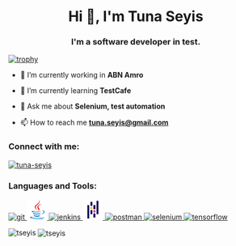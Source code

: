 <h1 align="center">Hi 👋, I'm Tuna Seyis</h1>
<h3 align="center">I'm a software developer in test.</h3>

[![trophy](https://github-profile-trophy.vercel.app/?username=tseyis&theme=darkhub&title=Repositories,Commit)](https://github.com/tseyis/github-profile-trophy)

- 🔭 I’m currently working in **ABN Amro**

- 🌱 I’m currently learning **TestCafe**

- 💬 Ask me about **Selenium, test automation**

- 📫 How to reach me **tuna.seyis@gmail.com**

<h3 align="left">Connect with me:</h3>
<p align="left">
<a href="https://linkedin.com/in/tuna-seyis" target="blank"><img align="center" src="https://raw.githubusercontent.com/rahuldkjain/github-profile-readme-generator/master/src/images/icons/Social/linked-in-alt.svg" alt="tuna-seyis" height="30" width="40" /></a>
</p>

<h3 align="left">Languages and Tools:</h3>
<p align="left"> <a href="https://git-scm.com/" target="_blank" rel="noreferrer"> <img src="https://www.vectorlogo.zone/logos/git-scm/git-scm-icon.svg" alt="git" width="40" height="40"/> </a> <a href="https://www.java.com" target="_blank" rel="noreferrer"> <img src="https://raw.githubusercontent.com/devicons/devicon/master/icons/java/java-original.svg" alt="java" width="40" height="40"/> </a> <a href="https://www.jenkins.io" target="_blank" rel="noreferrer"> <img src="https://www.vectorlogo.zone/logos/jenkins/jenkins-icon.svg" alt="jenkins" width="40" height="40"/> </a> <a href="https://pandas.pydata.org/" target="_blank" rel="noreferrer"> <img src="https://raw.githubusercontent.com/devicons/devicon/2ae2a900d2f041da66e950e4d48052658d850630/icons/pandas/pandas-original.svg" alt="pandas" width="40" height="40"/> </a> <a href="https://postman.com" target="_blank" rel="noreferrer"> <img src="https://www.vectorlogo.zone/logos/getpostman/getpostman-icon.svg" alt="postman" width="40" height="40"/> </a> <a href="https://www.selenium.dev" target="_blank" rel="noreferrer"> <img src="https://raw.githubusercontent.com/detain/svg-logos/780f25886640cef088af994181646db2f6b1a3f8/svg/selenium-logo.svg" alt="selenium" width="40" height="40"/> </a> <a href="https://www.tensorflow.org" target="_blank" rel="noreferrer"> <img src="https://www.vectorlogo.zone/logos/tensorflow/tensorflow-icon.svg" alt="tensorflow" width="40" height="40"/> </a> </p>

<p><img align="left" src="https://github-readme-stats.vercel.app/api/top-langs?username=tseyis&show_icons=true&locale=en&layout=compact" alt="tseyis" /></p>

<p>&nbsp;<img align="center" src="https://github-readme-stats.vercel.app/api?username=tseyis&show_icons=true&locale=en" alt="tseyis" /></p>
